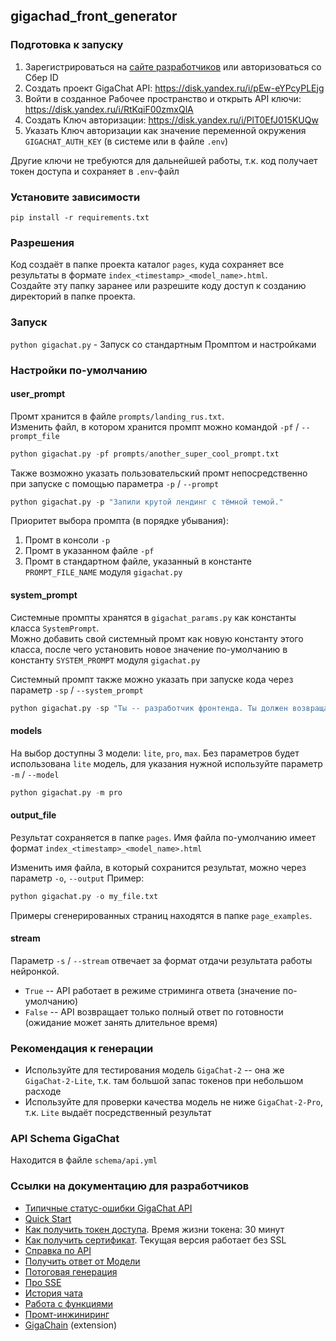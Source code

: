 ## gigachad_front_generator

### Подготовка к запуску
1. Зарегистрироваться на [сайте разработчиков](https://developers.sber.ru/studio/workspaces/) или авторизоваться со Сбер ID
1. Создать проект GigaChat API: https://disk.yandex.ru/i/pEw-eYPcyPLEjg
1. Войти в созданное Рабочее пространство и открыть API ключи: https://disk.yandex.ru/i/RtKqiF00zmxQlA
1. Создать Ключ авторизации: https://disk.yandex.ru/i/PlT0EfJ015KUQw
1. Указать Ключ авторизации как значение переменной окружения `GIGACHAT_AUTH_KEY` (в системе или в файле `.env`)  
   
Другие ключи не требуются для дальнейшей работы, т.к. код получает токен доступа и сохраняет в `.env`-файл

### Установите зависимости
`pip install -r requirements.txt`

### Разрешения
Код создаёт в папке проекта каталог `pages`, куда сохраняет все результаты в формате `index_<timestamp>_<model_name>.html`.  
Создайте эту папку заранее или разрешите коду доступ к созданию директорий в папке проекта.

### Запуск
`python gigachat.py` - Запуск со стандартным Промптом и настройками  

### Настройки по-умолчанию
#### user_prompt
Промт хранится в файле `prompts/landing_rus.txt`.  
Изменить файл, в котором хранится промпт можно командой `-pf` / `--prompt_file`
```python
python gigachat.py -pf prompts/another_super_cool_prompt.txt
```
Также возможно указать пользовательский промт непосредственно при запуске с помощью параметра `-p` / `--prompt`
```python
python gigachat.py -p "Запили крутой лендинг с тёмной темой."
```
Приоритет выбора промпта (в порядке убывания):
1. Промт в консоли `-p`
1. Промт в указанном файле `-pf`
1. Промт в стандартном файле, указанный в константе `PROMPT_FILE_NAME` модуля `gigachat.py`

#### system_prompt
Системные промпты хранятся в `gigachat_params.py` как константы класса `SystemPrompt`.  
Можно добавить свой системный промт как новую константу этого класса, после чего установить новое значение по-умолчанию в константу `SYSTEM_PROMPT` модуля `gigachat.py`

Системный промпт также можно указать при запуске кода через параметр `-sp` / `--system_prompt`
```python
python gigachat.py -sp "Ты -- разработчик фронтенда. Ты должен возвращать по запросам ТОЛЬКО HTML+CSS+JS код без дополнительного описания."
```

#### models
На выбор доступны 3 модели: `lite`, `pro`, `max`. Без параметров будет использована `lite` модель, для указания нужной используйте параметр `-m` / `--model`
```python
python gigachat.py -m pro
```

#### output_file
Результат сохраняется в папке `pages`. Имя файла по-умолчанию имеет формат `index_<timestamp>_<model_name>.html`  

Изменить имя файла, в который сохранится результат, можно через параметр `-o`, `--output` 
Пример:
```python
python gigachat.py -o my_file.txt
```
Примеры сгенерированных страниц находятся в папке `page_examples`.

#### stream
Параметр `-s` / `--stream` отвечает за формат отдачи результата работы нейронкой.
- `True` -- API работает в режиме стриминга ответа (значение по-умолчанию)
- `False` -- API возвращает только полный ответ по готовности (ожидание может занять длительное время)

### Рекомендация к генерации
- Используйте для тестирования модель `GigaChat-2` -- она же `GigaChat-2-Lite`, т.к. там большой запас токенов при небольшом расходе
- Используйте для проверки качества модель не ниже `GigaChat-2-Pro`, т.к. `Lite` выдаёт посредственный результат

### API Schema GigaChat
Находится в файле `schema/api.yml`

### Ссылки на документацию для разработчиков
- [Типичные статус-ошибки GigaChat API](https://developers.sber.ru/docs/ru/gigachat/api/errors-description?responseCode=400)
- [Quick Start](https://developers.sber.ru/docs/ru/gigachat/quickstart/ind-create-project)
- [Как получить токен доступа](https://developers.sber.ru/docs/ru/gigachat/api/reference/rest/post-token). Время жизни токена: 30 минут
- [Как получить сертификат](https://developers.sber.ru/docs/ru/gigachat/certificates). Текущая версия работает без SSL
- [Справка по API](https://developers.sber.ru/docs/ru/gigachat/api/reference/rest/post-ai-check)
- [Получить ответ от Модели](https://developers.sber.ru/docs/ru/gigachat/api/reference/rest/post-chat)
- [Потоговая генерация](https://developers.sber.ru/docs/ru/gigachat/guides/response-token-streaming?tool=python)  
- [Про SSE](https://developer.mozilla.org/en-US/docs/Web/API/Server-sent_events/Using_server-sent_events#event_stream_format)
- [История чата](https://developers.sber.ru/docs/ru/gigachat/guides/keeping-context)
- [Работа с функциями](https://developers.sber.ru/docs/ru/gigachat/guides/function-calling#rabota-s-sobstvennymi-funktsiyami)
- [Промт-инжиниринг](https://developers.sber.ru/docs/ru/gigachat/prompts-hub/prompt-engineering)
- [GigaChain](https://developers.sber.ru/docs/ru/gigachain/overview#quickstart) (extension)
